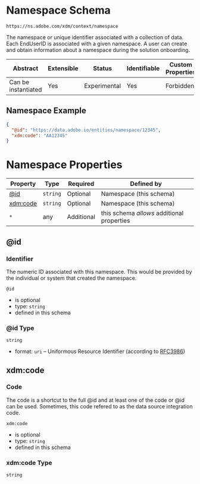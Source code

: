 
# Namespace Schema

```
https://ns.adobe.com/xdm/context/namespace
```

The namespace or unique identifier associated with a collection of data. Each EndUserID is associated with a given namespace. A user can create and obtain information about a namespace during the solution onboarding.


| Abstract | Extensible | Status | Identifiable | Custom Properties | Additional Properties | Defined In |
|----------|------------|--------|--------------|-------------------|-----------------------|------------|
| Can be instantiated | Yes | Experimental | Yes | Forbidden | Permitted | [context/namespace.schema.json](context/namespace.schema.json) |

## Namespace Example
```json
{
  "@id": "https://data.adobe.io/entities/namespace/12345",
  "xdm:code": "AA12345"
}
```

# Namespace Properties

| Property | Type | Required | Defined by |
|----------|------|----------|------------|
| [@id](#id) | `string` | Optional | Namespace (this schema) |
| [xdm:code](#xdmcode) | `string` | Optional | Namespace (this schema) |
| `*` | any | Additional | this schema *allows* additional properties |

## @id
### Identifier

The numeric ID associated with this namespace. This would be provided by the individual or system that created the namespace.


`@id`
* is optional
* type: `string`
* defined in this schema

### @id Type


`string`
* format: `uri` – Uniformous Resource Identifier (according to [RFC3986](http://tools.ietf.org/html/rfc3986))






## xdm:code
### Code

The code is a shortcut to the full @id and at least one of the code or @id can be used. Sometimes, this code refered to as the data source integration code.

`xdm:code`
* is optional
* type: `string`
* defined in this schema

### xdm:code Type


`string`





